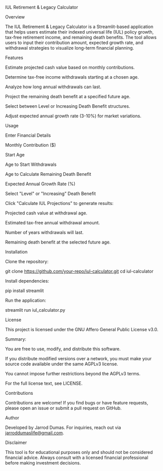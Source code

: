 IUL Retirement & Legacy Calculator

Overview

The IUL Retirement & Legacy Calculator is a Streamlit-based application that helps users estimate their indexed universal life (IUL) policy growth, tax-free retirement income, and remaining death benefits. The tool allows users to input their contribution amount, expected growth rate, and withdrawal strategies to visualize long-term financial planning.

Features

Estimate projected cash value based on monthly contributions.

Determine tax-free income withdrawals starting at a chosen age.

Analyze how long annual withdrawals can last.

Project the remaining death benefit at a specified future age.

Select between Level or Increasing Death Benefit structures.

Adjust expected annual growth rate (3-10%) for market variations.

Usage

Enter Financial Details

Monthly Contribution ($)

Start Age

Age to Start Withdrawals

Age to Calculate Remaining Death Benefit

Expected Annual Growth Rate (%)

Select "Level" or "Increasing" Death Benefit

Click "Calculate IUL Projections" to generate results:

Projected cash value at withdrawal age.

Estimated tax-free annual withdrawal amount.

Number of years withdrawals will last.

Remaining death benefit at the selected future age.

Installation

Clone the repository:

git clone https://github.com/your-repo/iul-calculator.git
cd iul-calculator

Install dependencies:

pip install streamlit

Run the application:

streamlit run iul_calculator.py

License

This project is licensed under the GNU Affero General Public License v3.0.

Summary:

You are free to use, modify, and distribute this software.

If you distribute modified versions over a network, you must make your source code available under the same AGPLv3 license.

You cannot impose further restrictions beyond the AGPLv3 terms.

For the full license text, see LICENSE.

Contributions

Contributions are welcome! If you find bugs or have feature requests, please open an issue or submit a pull request on GitHub.

Author

Developed by Jarrod Dumas.
For inquiries, reach out via jarroddumaslife@gmail.com.

Disclaimer

This tool is for educational purposes only and should not be considered financial advice. Always consult with a licensed financial professional before making investment decisions.
